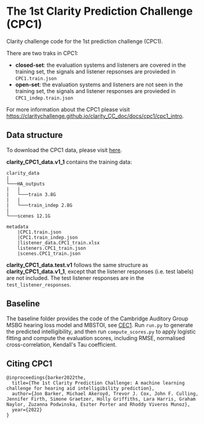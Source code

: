 # The 1st Clarity Prediction Challenge (CPC1)

Clarity challenge code for the 1st prediction challenge (CPC1).

There are two traks in CPC1:

- **closed-set**: the evaluation systems and listeners are covered in the training set, the signals and listener repsonses are provieded in `CPC1.train.json`
- **open-set**: the evaluation systems and listeners are not seen in the training set, the signals and listener responses are provieded in `CPC1_indep.train.json`

For more information about the CPC1 please visit https://claritychallenge.github.io/clarity_CC_doc/docs/cpc1/cpc1_intro.

## Data structure

To download the CPC1 data, please visit [here](https://mab.to/R6H84YNf74p5U).

**clarity_CPC1_data.v1_1** contains the training data:

```text
clarity_data
|
└───HA_outputs
|   |
|   └───train 3.8G
|   |
|   └───train_indep 2.8G
|
└───scenes 12.1G

metadata
    |CPC1.train.json
    |CPC1.train_indep.json
    |listener_data.CPC1_train.xlsx
    listeners.CPC1_train.json
    |scenes.CPC1_train.json
```

**clarity_CPC1_data.test.v1** follows the same structure as **clarity_CPC1_data.v1_1**, except that the listener responses (i.e. test labels) are not included. The test listener responses are in the `test_listener_responses`.

## Baseline

The baseline folder provides the code of the Cambridge Auditory Group MSBG hearing loss model and MBSTOI, see [CEC1](../cec1/baseline). Run `run.py` to generate the predicted intelligibility, and then run `compute_scores.py` to apply logistic fitting and compute the evaluation scores, including RMSE, normalised cross-correlation, Kendall's Tau coefficient.

## Citing CPC1

```text
@inproceedings{barker2022the,
  title={The 1st Clarity Prediction Challenge: A machine learning challenge for hearing aid intelligibility prediction},
  author={Jon Barker, Michael Akeroyd, Trevor J. Cox, John F. Culling, Jennifer Firth, Simone Graetzer, Holly Griffiths, Lara Harris, Graham Naylor, Zuzanna Podwinska, Eszter Porter and Rhoddy Viveros Munoz},
  year={2022}
}

```
